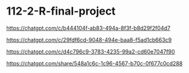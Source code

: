 # 112-2-R-final-project

https://chatgpt.com/c/b444104f-ab83-494a-8f3f-b8d29f2f04d7

https://chatgpt.com/c/29fdf6cd-9048-494e-baa8-f5ad1cb663c9

https://chatgpt.com/c/d4c796c9-3783-4235-99a2-cd60e7047f90

https://chatgpt.com/share/548a1c6c-1c96-4567-b70c-0f677c0cd288
